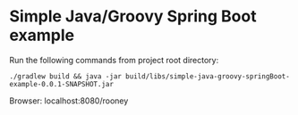 # Simple Java/Groovy Spring Boot example

Run the following commands from project root directory:

	./gradlew build && java -jar build/libs/simple-java-groovy-springBoot-example-0.0.1-SNAPSHOT.jar


Browser: localhost:8080/rooney

